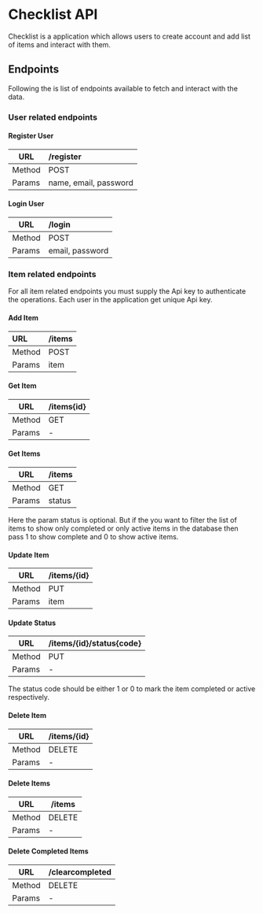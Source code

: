 # Checklist API

Checklist is a application which allows users to create account and add list of items and interact with them.

## Endpoints

Following the is list of endpoints available to fetch and interact with the data.

### User related endpoints

#### Register User

| URL    | /register             |
| ------ | :-------------------- |
| Method | POST                  |
| Params | name, email, password |

#### Login User

| URL    | /login          |
| ------ | :-------------- |
| Method | POST            |
| Params | email, password |



### Item related endpoints

For all item related endpoints you must supply the Api key to authenticate the operations. Each user in the application get unique Api key.

#### Add Item

| URL    | /items |
| :----- | :----- |
| Method | POST   |
| Params | item   |

#### Get Item

| URL    | /items{id} |
| ------ | ---------- |
| Method | GET        |
| Params | -          |

#### Get Items

| URL    | /items |
| ------ | ------ |
| Method | GET    |
| Params | status |

Here the param status is optional. But if the you want to filter the list of items to show only completed or only active items in the database then pass 1 to show complete and 0 to show active items.

#### Update Item

| URL    | /items/{id} |
| ------ | ----------- |
| Method | PUT         |
| Params | item        |

#### Update Status

| URL    | /items/{id}/status{code} |
| ------ | ------------------------ |
| Method | PUT                      |
| Params | -                        |

The status code should be either 1 or 0 to mark the item completed or active respectively.

#### Delete Item

| URL    | /items/{id} |
| ------ | ----------- |
| Method | DELETE      |
| Params | -           |

#### Delete Items

| URL    | /items |
| ------ | ------ |
| Method | DELETE |
| Params | -      |

#### Delete Completed Items

| URL    | /clearcompleted |
| ------ | --------------- |
| Method | DELETE          |
| Params | -               |

